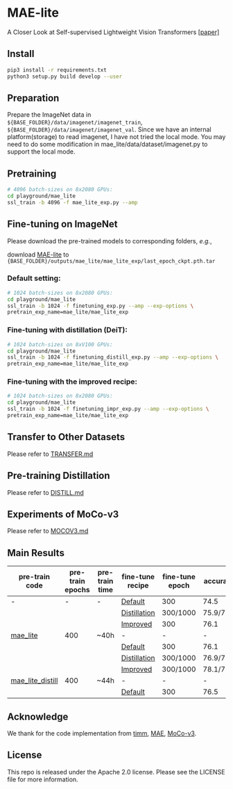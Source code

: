 # MAE-lite
A Closer Look at Self-supervised Lightweight Vision Transformers [[paper]]()

## Install
```bash
pip3 install -r requirements.txt
python3 setup.py build develop --user
```

## Preparation
Prepare the ImageNet data in `${BASE_FOLDER}/data/imagenet/imagenet_train`, `${BASE_FOLDER}/data/imagenet/imagenet_val`. Since we have an internal platform(storage) to read imagenet, I have not tried the local mode. You may need to do some modification in mae_lite/data/dataset/imagenet.py to support the local mode.

## Pretraining
```bash
# 4096 batch-sizes on 8x2080 GPUs:
cd playground/mae_lite
ssl_train -b 4096 -f mae_lite_exp.py --amp
```
## Fine-tuning on ImageNet
Please download the pre-trained models to corresponding folders, *e.g.*, 

download [MAE-lite](https://drive.google.com/file/d/1Fc8mui-dgR35hNOynWTo1gyRWw76DmPe/view?usp=sharing) to `{BASE_FOLDER}/outputs/mae_lite/mae_lite_exp/last_epoch_ckpt.pth.tar`

### Default setting:

```bash
# 1024 batch-sizes on 8x2080 GPUs:
cd playground/mae_lite
ssl_train -b 1024 -f finetuning_exp.py --amp --exp-options \
pretrain_exp_name=mae_lite/mae_lite_exp
```
### Fine-tuning with distillation (DeiT):

```bash
# 1024 batch-sizes on 8xV100 GPUs:
cd playground/mae_lite
ssl_train -b 1024 -f finetuning_distill_exp.py --amp --exp-options \
pretrain_exp_name=mae_lite/mae_lite_exp
```
### Fine-tuning with the improved recipe:

```bash
# 1024 batch-sizes on 8x2080 GPUs:
cd playground/mae_lite
ssl_train -b 1024 -f finetuning_impr_exp.py --amp --exp-options \
pretrain_exp_name=mae_lite/mae_lite_exp
```

## Transfer to Other Datasets
Please refer to [TRANSFER.md](playground/mae_lite/TRANSFER.md)

## Pre-training Distillation
Please refer to [DISTILL.md](playground/mae_lite/distill/DISTILL.md)

## Experiments of MoCo-v3
Please refer to [MOCOV3.md](playground/mocov3/MOCOV3.md)

## Main Results
|pre-train code |pre-train</br> epochs| pre-train time | fine-tune recipe | fine-tune epoch | accuracy | weights |
|---|---|---|---|---|---|---|
| - | - | - | [Default](finetuning_exp.py) | 300 | 74.5 | [ckpt](https://drive.google.com/file/d/1LADxJTuwTUBUXYGUQC9wCKJTRK4UtSl3/view?usp=sharing) |
|  |  |  | [Distillation](finetuning_distill_exp.py) | 300/1000 | 75.9/77.8 | [ckpt](https://drive.google.com/file/d/1VTnKD8y_iMaN5CQwv-MWv90AWfOP-fGp/view?usp=sharing)/[ckpt](https://drive.google.com/file/d/1LejpOPaNFziUJQYzVYroTuhlrCzXasQG/view?usp=sharing) |
|  |  |  | [Improved](finetuning_impr_exp.py) | 300 | 76.1 | [ckpt](https://drive.google.com/file/d/1QLd78alsaXHrilsvNFatbF0S8kDjTCWP/view?usp=sharing) |
| [mae_lite](mae_lite_exp.py) | 400 | ~40h | - | - | - | [ckpt](https://drive.google.com/file/d/1Fc8mui-dgR35hNOynWTo1gyRWw76DmPe/view?usp=sharing) |
|  |  |  | [Default](finetuning_exp.py) | 300 | 76.1 | [ckpt](https://drive.google.com/file/d/1jV9EaTbIxHqWNEnEWiqQG6vjT_VpT_py/view?usp=sharing) |
|  |  |  | [Distillation](finetuning_distill_exp.py) | 300/1000 | 76.9/78.4 | [ckpt](https://drive.google.com/file/d/13Wyzv7XYqxBG4az6307rXccRiP5Cbh2P/view?usp=sharing)/[ckpt](https://drive.google.com/file/d/1PoGl4QYnVpZjFnexgG4ZJkzYksDsS8Tj/view?usp=sharing) |
|  |  |  | [Improved](finetuning_impr_exp.py) | 300/1000 | 78.1/78.5 | [ckpt](https://drive.google.com/file/d/1KzX1BA1ZHhXXCDUPuA9TCqN9ic8j6IKj/view?usp=sharing)/[ckpt](https://drive.google.com/file/d/1AnqEH0qa9AnbvU46gDhk6R0OIcGDwZ7d/view?usp=sharing) |
| [mae_lite_distill](distill/mae_lite_distill_exp.py) | 400 | ~44h | - | - | - | [ckpt](https://drive.google.com/file/d/1M2FEe3SjnhcIodcoeB9uJ0v0nV5Hrlxg/view?usp=sharing) |
|  |  |  | [Default](finetuning_exp.py) | 300 | 76.5 | [ckpt](https://drive.google.com/file/d/1mSyNcaaumEm07nD_VHvkOq34Ypvj4YJL/view?usp=sharing) |

<!-- ## Citation
Please cite the following paper if this repo helps your research:
```bibtex
``` -->

## Acknowledge
We thank for the code implementation from [timm](https://github.com/rwightman/pytorch-image-models), [MAE](https://github.com/facebookresearch/mae/tree/main), [MoCo-v3](https://github.com/facebookresearch/moco-v3).


## License
This repo is released under the Apache 2.0 license. Please see the LICENSE file for more information.